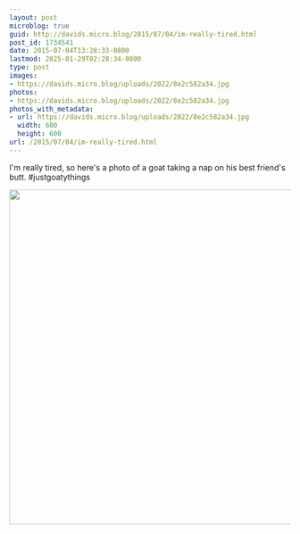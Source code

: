 ```yaml
---
layout: post
microblog: true
guid: http://davids.micro.blog/2015/07/04/im-really-tired.html
post_id: 1734541
date: 2015-07-04T13:28:33-0800
lastmod: 2025-01-29T02:28:34-0800
type: post
images:
- https://davids.micro.blog/uploads/2022/8e2c582a34.jpg
photos:
- https://davids.micro.blog/uploads/2022/8e2c582a34.jpg
photos_with_metadata:
- url: https://davids.micro.blog/uploads/2022/8e2c582a34.jpg
  width: 600
  height: 600
url: /2015/07/04/im-really-tired.html
---
```

I'm really tired, so here's a photo of a goat taking a nap on his best friend's butt. #justgoatythings

<img src="/uploads/2022/8e2c582a34.jpg" width="600" height="600" alt="">
